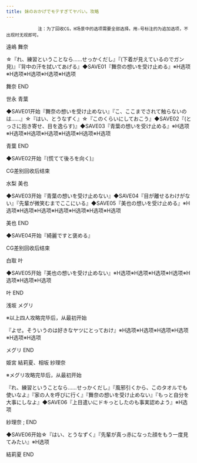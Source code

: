 ```yaml
---
title: 妹のおかげでモテすぎてヤバい。攻略
---
```


                注：为了回收CG，H场景中的选项需要全部选择。用☆号标注的为追加选项，不出现时无视即可。

遠嶋 舞奈

☆『れ、練習ということなら……せっかくだし』『(下着が見えているのでガン見)』『背中の汗を拭いてあげる』◆SAVE01『舞奈の想いを受け止める』※H选项※H选项※H选项※H选项※H选项

舞奈 END

世永 青葉

◆SAVE01开始『舞奈の想いを受け止めない』『こ、ここまでされて触らないのは……』☆『はい、とうなずく』☆『このくらいにしておこう』◆SAVE02『(とっさに抱き寄せ、目を逸らす)』◆SAVE03『青葉の想いを受け止める』※H选项※H选项※H选项※H选项※H选项※H选项※H选项

青葉 END

◆SAVE02开始『(慌てて後ろを向く)』

CG差别回收后结束

水梨 美也

◆SAVE03开始『青葉の想いを受け止めない』◆SAVE04『目が離せるわけがない』『先輩が微笑むまでここにいる』◆SAVE05『美也の想いを受け止める』※H选项※H选项※H选项※H选项※H选项※H选项※H选项

美也 END

◆SAVE04开始『綺麗ですと褒める』

CG差别回收后结束

白取 叶

◆SAVE05开始『美也の想いを受け止めない』※H选项※H选项※H选项※H选项※H选项※H选项※H选项

叶 END

浅坂 メグリ

※以上四人攻略完毕后，从最初开始

『よせ。そういうのは好きなヤツにとっておけ』※H选项※H选项※H选项※H选项※H选项※H选项

メグリ END

姫宮 結莉夏、相坂 紗理奈

※メグリ攻略完毕后，从最初开始

『れ、練習ということなら……せっかくだし』『風邪引くから、このタオルでも使いなよ』『家の人を呼びに行く』『舞奈の想いを受け止めない』『もっと自分を大事にしなよ』◆SAVE06『上目遣いにドキっとしたのも事実認めよう』※H选项

紗理奈 ; END

◆SAVE06开始☆『はい、とうなずく』『先輩が真っ赤になった顔をもう一度見てみたい』※H选项

結莉夏 END
              
